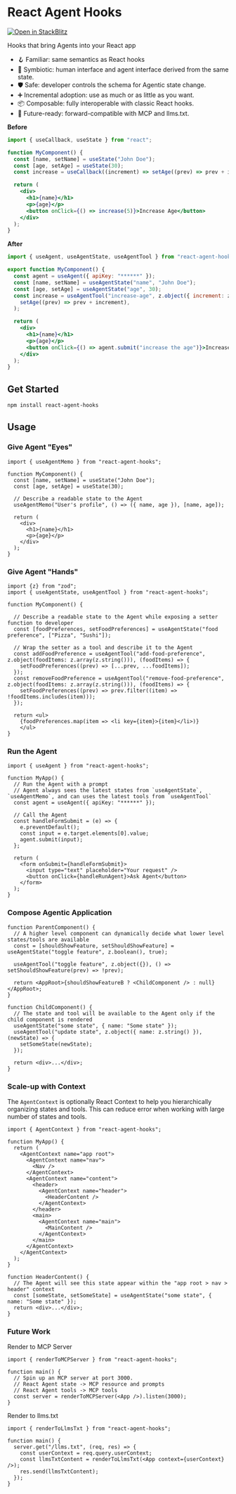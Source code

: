 # React Agent Hooks

[![Open in StackBlitz](https://developer.stackblitz.com/img/open_in_stackblitz.svg)](https://stackblitz.com/github/chuanqisun/react-agent-hooks?file=src%2Fmain.jsx)

Hooks that bring Agents into your React app

- 🪝 Familiar: same semantics as React hooks
- 🤝 Symbiotic: human interface and agent interface derived from the same state.
- 🛡️ Safe: developer controls the schema for Agentic state change.
- ➕ Incremental adoption: use as much or as little as you want.
- 📦 Composable: fully interoperable with classic React hooks.
- 🔮 Future-ready: forward-compatible with MCP and llms.txt.

**Before**

```jsx
import { useCallback, useState } from "react";

function MyComponent() {
  const [name, setName] = useState("John Doe");
  const [age, setAge] = useState(30);
  const increase = useCallback((increment) => setAge((prev) => prev + increment), []);

  return (
    <div>
      <h1>{name}</h1>
      <p>{age}</p>
      <button onClick={() => increase(5)}>Increase Age</button>
    </div>
  );
}
```

**After**

```jsx
import { useAgent, useAgentState, useAgentTool } from "react-agent-hooks";

export function MyComponent() {
  const agent = useAgent({ apiKey: "******" });
  const [name, setName] = useAgentState("name", "John Doe");
  const [age, setAge] = useAgentState("age", 30);
  const increase = useAgentTool("increase-age", z.object({ increment: z.number() }), (increment) =>
    setAge((prev) => prev + increment),
  );

  return (
    <div>
      <h1>{name}</h1>
      <p>{age}</p>
      <button onClick={() => agent.submit("increase the age")}>Increase Age</button>
    </div>
  );
}
```

## Get Started

```sh
npm install react-agent-hooks
```

## Usage

### Give Agent "Eyes"

```tsx
import { useAgentMemo } from "react-agent-hooks";

function MyComponent() {
  const [name, setName] = useState("John Doe");
  const [age, setAge] = useState(30);

  // Describe a readable state to the Agent
  useAgentMemo("User's profile", () => ({ name, age }), [name, age]);

  return (
    <div>
      <h1>{name}</h1>
      <p>{age}</p>
    </div>
  );
}
```

### Give Agent "Hands"

```tsx
import {z} from "zod";
import { useAgentState, useAgentTool } from "react-agent-hooks";

function MyComponent() {

  // Describe a readable state to the Agent while exposing a setter function to developer
  const [foodPreferences, setFoodPreferences] = useAgentState("food preference", ["Pizza", "Sushi"]);

  // Wrap the setter as a tool and describe it to the Agent
  const addFoodPreference = useAgentTool("add-food-preference", z.object(foodItems: z.array(z.string())), (foodItems) => {
    setFoodPreferences((prev) => [...prev, ...foodItems]);
  });
  const removeFoodPreference = useAgentTool("remove-food-preference", z.object(foodItems: z.array(z.string())), (foodItems) => {
    setFoodPreferences((prev) => prev.filter((item) => !foodItems.includes(item)));
  });

  return <ul>
    {foodPreferences.map(item => <li key={item}>{item}</li>)}
    </ul>
}
```

### Run the Agent

```tsx
import { useAgent } from "react-agent-hooks";

function MyApp() {
  // Run the Agent with a prompt
  // Agent always sees the latest states from `useAgentState`, `useAgentMemo`, and can uses the latest tools from `useAgentTool`
  const agent = useAgent({ apiKey: "******" });

  // Call the Agent
  const handleFormSubmit = (e) => {
    e.preventDefault();
    const input = e.target.elements[0].value;
    agent.submit(input);
  };

  return (
    <form onSubmit={handleFormSubmit}>
      <input type="text" placeholder="Your request" />
      <button onClick={handleRunAgent}>Ask Agent</button>
    </form>
  );
}
```

### Compose Agentic Application

```tsx
function ParentComponent() {
  // A higher level component can dynamically decide what lower level states/tools are available
  const = [shouldShowFeature, setShouldShowFeature] = useAgentState("toggle feature", z.boolean(), true);

  useAgentTool("toggle feature", z.object({}), () => setShouldShowFeature(prev) => !prev);

  return <AppRoot>{shouldShowFeatureB ? <ChildComponent /> : null}</AppRoot>;
}

function ChildComponent() {
  // The state and tool will be available to the Agent only if the child component is rendered
  useAgentState("some state", { name: "Some state" });
  useAgentTool("update state", z.object({ name: z.string() }), (newState) => {
    setSomeState(newState);
  });

  return <div>...</div>;
}
```

### Scale-up with Context

The `AgentContext` is optionally React Context to help you
hierarchically organizing states and tools. This can reduce
error when working with large number of states and tools.

```tsx
import { AgentContext } from "react-agent-hooks";

function MyApp() {
  return (
    <AgentContext name="app root">
      <AgentContext name="nav">
        <Nav />
      </AgentContext>
      <AgentContext name="content">
        <header>
          <AgentContext name="header">
            <HeaderContent />
          </AgentContext>
        </header>
        <main>
          <AgentContext name="main">
            <MainContent />
          </AgentContext>
        </main>
      </AgentContext>
    </AgentContext>
  );
}

function HeaderContent() {
  // The Agent will see this state appear within the "app root > nav > header" context
  const [someState, setSomeState] = useAgentState("some state", { name: "Some state" });
  return <div>...</div>;
}
```

### Future Work

Render to MCP Server

```tsx
import { renderToMCPServer } from "react-agent-hooks";

function main() {
  // Spin up an MCP server at port 3000.
  // React Agent state -> MCP resource and prompts
  // React Agent tools -> MCP tools
  const server = renderToMCPServer(<App />).listen(3000);
}
```

Render to llms.txt

```tsx
import { renderToLlmsTxt } from "react-agent-hooks";

function main() {
  server.get("/llms.txt", (req, res) => {
    const userContext = req.query.userContext;
    const llmsTxtContent = renderToLlmsTxt(<App context={userContext} />);
    res.send(llmsTxtContent);
  });
}
```
